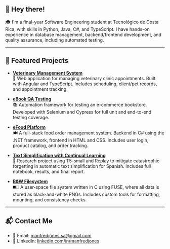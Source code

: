 ## 👋 Hey there!

🎓 I'm a final-year Software Engineering student at Tecnológico de Costa Rica, with skills in Python, Java, C#, and TypeScript. I have hands-on experience in database management, backend/frontend development, and quality assurance, including automated testing.

---

## 🌟 Featured Projects

- [**Veterinary Management System**](https://github.com/RojasAG/proyecto_ing)  
  🐾 Web application for managing veterinary clinic appointments. Built with Angular and TypeScript. Includes scheduling, client/pet records, and appointment tracking.

- [**eBook QA Testing**](https://github.com/AverageCastroEnjoyer/boihutqa)  
  📚 Automation framework for testing an e-commerce bookstore. Developed with Selenium and Cypress for full unit and end-to-end testing coverage.

- [**eFood Platform**](https://github.com/manfredjones/efood-2024)  
  🍽️ A full-stack food order management system. Backend in C# using the .NET framework, frontend in HTML and CSS. Includes user login, product catalog, and order tracking.

- [**Text Simplification with Continual Learning**](https://github.com/manfredjones/continual-learning-replay.git)  
  📄 Research project using T5-small and Replay to mitigate catastrophic forgetting in automatic text simplification for Spanish. Includes full notebook, results, and final report.

- [**B&W Filesystem**](https://github.com/rsanchez08/Proyecto-2-SO.git)  
  ◼️◻️ A user-space file system written in C using FUSE, where all data is stored as black-and-white PNGs. Includes custom tools for formatting, mounting, and consistency checks.

---

## 📬 Contact Me

- 📧 Email: [manfredjones.sa@gmail.com](mailto:manfredjones.sa@gmail.com)  
- 🔗 LinkedIn: [linkedin.com/in/manfredjones](https://www.linkedin.com/in/manfredjones/)
